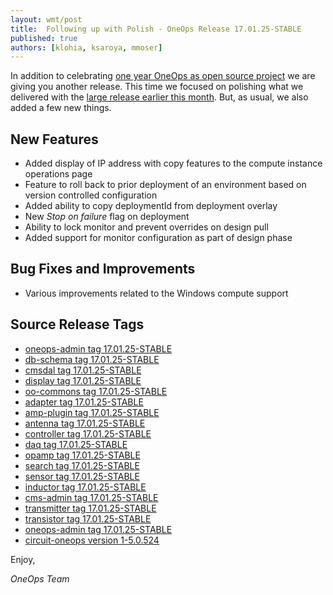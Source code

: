 ```yaml
---
layout: wmt/post
title:  Following up with Polish - OneOps Release 17.01.25-STABLE
published: true
authors: [klohia, ksaroya, mmoser]
---
```


In addition to celebrating [one year OneOps as open source project](/general/blog/2017-01-25-one-year-open-source.html)
we are giving you another release. This time we focused on polishing what we delivered with the
[large release earlier this month](/general/blog/2017-01-05-oneops-release-170105stable.html). But, as usual, we also
added a few new things.

<!--more-->

## New Features

- Added display of IP address with copy features to the compute instance operations page
- Feature to roll back to prior deployment of an environment based on version controlled configuration
- Added ability to copy deploymentId from deployment overlay
- New _Stop on failure_ flag on deployment
- Ability to lock monitor and prevent overrides on design pull
- Added support for monitor configuration as part of design phase

## Bug Fixes and Improvements

- Various improvements related to the Windows compute support

## Source Release Tags

- [oneops-admin tag 17.01.25-STABLE](https://github.com/oneops/oneops-admin/tree/17.01.25-STABLE)
- [db-schema tag 17.01.25-STABLE](https://github.com/oneops/db-schema/tree/17.01.25-STABLE)
- [cmsdal tag 17.01.25-STABLE](https://github.com/oneops/cmsdal/tree/17.01.25-STABLE)
- [display tag 17.01.25-STABLE](https://github.com/oneops/display/tree/17.01.25-STABLE)
- [oo-commons tag 17.01.25-STABLE](https://github.com/oneops/oo-commons/tree/17.01.25-STABLE)
- [adapter tag 17.01.25-STABLE](https://github.com/oneops/adapter/tree/17.01.25-STABLE)
- [amp-plugin tag 17.01.25-STABLE](https://github.com/oneops/amq-plugin/tree/17.01.25-STABLE)
- [antenna tag 17.01.25-STABLE](https://github.com/oneops/antenna/tree/17.01.25-STABLE)
- [controller tag 17.01.25-STABLE](https://github.com/oneops/controller/tree/17.01.25-STABLE)
- [daq tag 17.01.25-STABLE](https://github.com/oneops/daq/tree/17.01.25-STABLE)
- [opamp tag 17.01.25-STABLE](https://github.com/oneops/opamp/tree/17.01.25-STABLE)
- [search tag 17.01.25-STABLE](https://github.com/oneops/search/tree/17.01.25-STABLE)
- [sensor tag 17.01.25-STABLE](https://github.com/oneops/sensor/tree/17.01.25-STABLE)
- [inductor tag 17.01.25-STABLE](https://github.com/oneops/inductor/tree/17.01.25-STABLE)
- [cms-admin tag 17.01.25-STABLE](https://github.com/oneops/cms-admin/tree/17.01.25-STABLE)
- [transmitter tag 17.01.25-STABLE](https://github.com/oneops/transmitter/tree/17.01.25-STABLE)
- [transistor tag 17.01.25-STABLE](https://github.com/oneops/transistor/tree/17.01.25-STABLE)
- [oneops-admin tag 17.01.25-STABLE](https://github.com/oneops/oneops-admin/tree/17.01.25-STABLE)
- [circuit-oneops version 1-5.0.524](https://github.com/oneops/circuit-oneops-1/tree/circuit-oneops-1-5.0.524)

Enjoy,

_OneOps Team_
